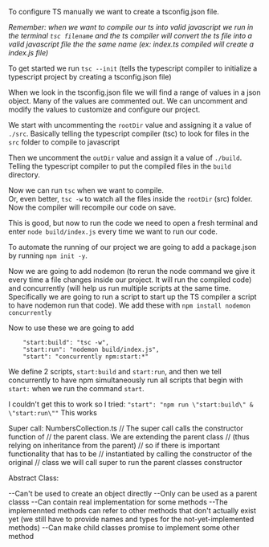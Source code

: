 To configure TS manually we want to create a tsconfig.json file.

_Remember: when we want to compile our ts into valid javascript we run in the terminal `tsc filename` and the ts compiler will convert the ts file into a valid javascript file the the same name (ex: index.ts compiled will create a index.js file)_

To get started we run `tsc --init` (tells the typescript compiler to initialize a typescript project by creating a tsconfig.json file)

When we look in the tsconfig.json file we will find a range of values in a json object. Many of the values are commented out. We can uncomment and modify the values to customize and configure our project.

We start with uncommenting the `rootDir` value and assigning it a value of `./src`. Basically telling the typescript compiler (tsc) to look for files in the `src` folder to compile to javascript

Then we uncomment the `outDir` value and assign it a value of `./build`. Telling the typescript compiler to put the compiled files in the `build` directory.

Now we can run `tsc` when we want to compile.  
Or, even better, `tsc -w` to watch all the files inside the `rootDir` (src) folder. Now the compiler will recompile our code on save.

This is good, but now to run the code we need to open a fresh terminal and enter `node build/index.js` every time we want to run our code.

To automate the running of our project we are going to add a package.json by running `npm init -y`.

Now we are going to add nodemon (to rerun the node command we give it every time a file changes inside our project. It will run the compiled code) and concurrently (will help us run multiple scripts at the same time. Specifically we are going to run a script to start up the TS compiler a script to have nodemon run that code). We add these with `npm install nodemon concurrently`

Now to use these we are going to add

```
    "start:build": "tsc -w",
    "start:run": "nodemon build/index.js",
    "start": "concurrently npm:start:*"
```

We define 2 scripts, `start:build` and `start:run`, and then we tell concurrently to have npm simultaneously run all scripts that begin with `start:` when we run the command `start`.

I couldn't get this to work so I tried:
`"start": "npm run \"start:build\" & \"start:run\""`
This works

Super call: NumbersCollection.ts
// The super call calls the constructor function of
// the parent class. We are extending the parent class
// (thus relying on inheritance from the parent)
// so if there is important functionality that has to be
// instantiated by calling the constructor of the original
// class we will call super to run the parent classes constructor

Abstract Class:

--Can't be used to create an object directly
--Only can be used as a parent classs
--Can contain real implementation for some methods
--The implemennted methods can refer to other methods that don't actually exist yet (we still have to provide names and types for the not-yet-implemented methods)
--Can make child classes promise to implement some other method
